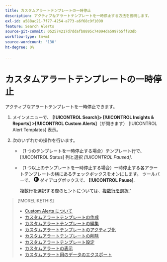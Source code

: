 ```yaml
---
title: カスタムアラートテンプレートの一時停止
description: アクティブなアラートテンプレートを一時停止する方法を説明します。
exl-id: a588ac21-7f77-4254-a773-a6f68c9f1090
feature: Search Alerts
source-git-commit: 052574217d7ddafb8895c74094da5997b5ff83db
workflow-type: tm+mt
source-wordcount: '130'
ht-degree: 0%

---
```


# カスタムアラートテンプレートの一時停止

アクティブなアラートテンプレートを一時停止できます。

1. メインメニューで、 **[!UICONTROL Search]> [!UICONTROL Insights & Reports] >[!UICONTROL Custom Alerts]**（が開きます） [!UICONTROL Alert Templates] 表示。

1. 次のいずれかの操作を行います。

   * （1 つのテンプレートを一時停止する場合）テンプレート行で、 [!UICONTROL Status] 列と選択 *[!UICONTROL Paused]*.

   * （1 つ以上のテンプレートを一時停止する場合）一時停止する各アラートテンプレートの横にあるチェックボックスをオンにします。 ツールバーで、 ![一時停止](/help/search-social-commerce/assets/pause.png "一時停止") ダイアログボックスで、 **[!UICONTROL Pause]**.

     複数行を選択する際のヒントについては、[複数行を選択](/help/search-social-commerce/common-tasks/navigation-editing-selection/multiple-rows-select.md).&quot;

>[!MORELIKETHIS]
>
>* [Custom Alerts について](alert-about.md)
>* [カスタムアラートテンプレートの作成](alert-template-create.md)
>* [カスタムアラートテンプレートの編集](alert-template-edit.md)
>* [カスタムアラートテンプレートのアクティブ化](alert-template-activate.md)
>* [カスタムアラートテンプレートの削除](alert-template-delete.md)
>* [カスタムアラートテンプレート設定](alert-template-settings.md)
>* [カスタムアラートの表示](alert-view.md)
>* [カスタムアラート用のデータのエクスポート](alert-export-data.md)
